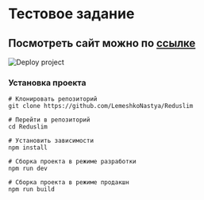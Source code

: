 # Тестовое задание

## Посмотреть сайт можно по [ссылке](https://lemeshkonastya.github.io/Reduslim/)

![Deploy project](https://github.com/LemeshkoNastya/Reduslim/blob/main/demo.gif)

### Установка проекта
```
# Клонировать репозиторий
git clone https://github.com/LemeshkoNastya/Reduslim

# Перейти в репозиторий
cd Reduslim

# Установить зависимости
npm install

# Сборка проекта в режиме разработки
npm run dev

# Сборка проекта в режиме продакшн
npm run build
```
